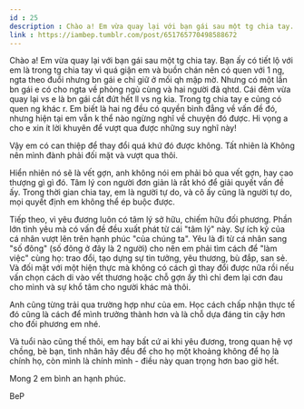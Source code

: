 ```yaml
---
id : 25
description : Chào a! Em vừa quay lại với bạn gái sau một tg chia tay. Bạn ấy có tiết lộ với em là trong tg chia tay vì quá giận em và buồn chán nên có quen với 1 ng, ngta theo đuổi nhưng bn gái e chỉ giữ ở mối qh mập mờ. Nhưng có một lần bn gái e có cho ngta về phòng ngủ cùng và hai người đã qhtd. Cái đêm vừa quay lại vs e là bn gái cắt đứt hết ll vs ng kia. Trong tg chia tay e củng có quen ng khác r. Em biết là hai ng đều có quyền bình đẳng về vấn đề đó, nhưng hiện tại em vẫn k thể nào ngừng nghĩ về chuyện đó được. Hi vọng a cho e xin ít lời khuyên để vượt qua được những suy nghĩ này!
link : https://iambep.tumblr.com/post/651765770498588672
---
```


Chào a! Em vừa quay lại với bạn gái sau một tg chia tay. Bạn ấy có tiết
lộ với em là trong tg chia tay vì quá giận em và buồn chán nên có quen với
1 ng, ngta theo đuổi nhưng bn gái e chỉ giữ ở mối qh mập mờ. Nhưng có một
lần bn gái e có cho ngta về phòng ngủ cùng và hai người đã qhtd. Cái đêm
vừa quay lại vs e là bn gái cắt đứt hết ll vs ng kia. Trong tg chia tay
e củng có quen ng khác r. Em biết là hai ng đều có quyền bình đẳng về vấn
đề đó, nhưng hiện tại em vẫn k thể nào ngừng nghĩ về chuyện đó được. Hi
vọng a cho e xin ít lời khuyên để vượt qua được những suy nghĩ này!

Vậy em có can thiệp để thay đổi quá khứ đó được không. Tất nhiên là Không
nên mình đành phải đối mặt và vượt qua thôi.

Hiển nhiên nó sẽ là vết gợn, anh không nói em phải bỏ qua vết gợn, hay cao
thượng gì gì đó. Tâm lý con người đơn giản là rất khó để giải quyết vấn
đề ấy. Trong thời gian chia tay, em là người tự do, và cô ấy cũng là người
tự do, mọi quyết định em không thể ép buộc được.

Tiếp theo, vì yêu đương luôn có tâm lý sở hữu, chiếm hữu đối phương. Phần
lớn tình yêu mà có vấn đề đều xuất phát từ cái "tâm lý" này. Sự ích kỷ của
cá nhân vượt lên trên hạnh phúc "của chúng ta". Yêu là đi từ cá nhân sang
"số đông" (số đông ở đây là 2 người) cho nên em phải tìm cách để "làm việc"
cùng họ: trao đổi, tạo dựng sự tin tưởng, yêu thương, bù đắp, san sẻ. Và
đối mặt với một hiện thực mà không có cách gì thay đổi được nữa rồi nếu
vấn chọn cách di vào vết thương hoặc chỗ gợn ấy thì chỉ đem lại cơn đau
cho mình và sự khổ tâm cho người khác mà thôi.

Anh cũng từng trải qua trường hợp như của em. Học cách chấp nhận thực tế
đó cũng là cách để mình trưởng thành hơn và là chỗ dựa đáng tin cậy hơn
cho đối phương em nhé.

Và tuổi nào cũng thế thôi, em hay bất cứ ai khi yêu đương, trong quan hệ
vợ chồng, bè bạn, tình nhân hãy đều để cho họ một khoảng không để họ là
chính họ, còn mình là chính mình - điều này quan trọng hơn bao giờ hết.

Mong 2 em bình an hạnh phúc.

BeP